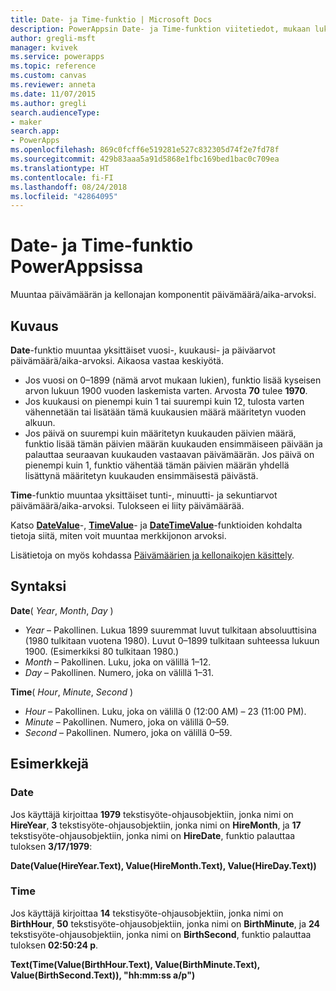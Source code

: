 ```yaml
---
title: Date- ja Time-funktio | Microsoft Docs
description: PowerAppsin Date- ja Time-funktion viitetiedot, mukaan lukien syntaksi ja esimerkit
author: gregli-msft
manager: kvivek
ms.service: powerapps
ms.topic: reference
ms.custom: canvas
ms.reviewer: anneta
ms.date: 11/07/2015
ms.author: gregli
search.audienceType:
- maker
search.app:
- PowerApps
ms.openlocfilehash: 869c0fcff6e519281e527c832305d74f2e7fd78f
ms.sourcegitcommit: 429b83aaa5a91d5868e1fbc169bed1bac0c709ea
ms.translationtype: HT
ms.contentlocale: fi-FI
ms.lasthandoff: 08/24/2018
ms.locfileid: "42864095"
---
```

# <a name="date-and-time-functions-in-powerapps"></a>Date- ja Time-funktio PowerAppsissa
Muuntaa päivämäärän ja kellonajan komponentit päivämäärä/aika-arvoksi.

## <a name="description"></a>Kuvaus
**Date**-funktio muuntaa yksittäiset vuosi-, kuukausi- ja päiväarvot päivämäärä/aika-arvoksi.  Aikaosa vastaa keskiyötä.

* Jos vuosi on 0–1899 (nämä arvot mukaan lukien), funktio lisää kyseisen arvon lukuun 1900 vuoden laskemista varten.  Arvosta **70** tulee **1970**.
* Jos kuukausi on pienempi kuin 1 tai suurempi kuin 12, tulosta varten vähennetään tai lisätään tämä kuukausien määrä määritetyn vuoden alkuun.
* Jos päivä on suurempi kuin määritetyn kuukauden päivien määrä, funktio lisää tämän päivien määrän kuukauden ensimmäiseen päivään ja palauttaa seuraavan kuukauden vastaavan päivämäärän.  Jos päivä on pienempi kuin 1, funktio vähentää tämän päivien määrän yhdellä lisättynä määritetyn kuukauden ensimmäisestä päivästä.

**Time**-funktio muuntaa yksittäiset tunti-, minuutti- ja sekuntiarvot päivämäärä/aika-arvoksi.  Tulokseen ei liity päivämäärää.

Katso **[DateValue](function-datevalue-timevalue.md)**-, **[TimeValue](function-datevalue-timevalue.md)**- ja **[DateTimeValue](function-datevalue-timevalue.md)**-funktioiden kohdalta tietoja siitä, miten voit muuntaa merkkijonon arvoksi.  

Lisätietoja on myös kohdassa [Päivämäärien ja kellonaikojen käsittely](../show-text-dates-times.md).

## <a name="syntax"></a>Syntaksi
**Date**( *Year*, *Month*, *Day* )

* *Year* – Pakollinen.  Lukua 1899 suuremmat luvut tulkitaan absoluuttisina (1980 tulkitaan vuotena 1980). Luvut 0–1899 tulkitaan suhteessa lukuun 1900. (Esimerkiksi 80 tulkitaan 1980.)
* *Month* – Pakollinen.  Luku, joka on välillä 1–12.
* *Day* – Pakollinen. Numero, joka on välillä 1–31.

**Time**( *Hour*, *Minute*, *Second* )

* *Hour* – Pakollinen.  Luku, joka on välillä 0 (12:00 AM) – 23 (11:00 PM).
* *Minute* – Pakollinen. Numero, joka on välillä 0–59.
* *Second* – Pakollinen. Numero, joka on välillä 0–59.

## <a name="examples"></a>Esimerkkejä
### <a name="date"></a>Date
Jos käyttäjä kirjoittaa **1979** tekstisyöte-ohjausobjektiin, jonka nimi on **HireYear**, **3** tekstisyöte-ohjausobjektiin, jonka nimi on **HireMonth**, ja **17** tekstisyöte-ohjausobjektiin, jonka nimi on **HireDate**, funktio palauttaa tuloksen **3/17/1979**:

**Date(Value(HireYear.Text), Value(HireMonth.Text), Value(HireDay.Text))**

### <a name="time"></a>Time
Jos käyttäjä kirjoittaa **14** tekstisyöte-ohjausobjektiin, jonka nimi on **BirthHour**, **50** tekstisyöte-ohjausobjektiin, jonka nimi on **BirthMinute**, ja **24** tekstisyöte-ohjausobjektiin, jonka nimi on **BirthSecond**, funktio palauttaa tuloksen **02:50:24 p**.

**Text(Time(Value(BirthHour.Text), Value(BirthMinute.Text), Value(BirthSecond.Text)), "hh:mm:ss a/p")**

